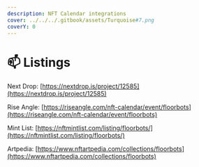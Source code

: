 ```yaml
---
description: NFT Calendar integrations
cover: ../../../.gitbook/assets/Turquoise#7.png
coverY: 0
---
```


# 📫 Listings

Next Drop: [https://nextdrop.is/project/12585](https://nextdrop.is/project/12585)

Rise Angle: [https://riseangle.com/nft-calendar/event/floorbots](https://riseangle.com/nft-calendar/event/floorbots)

Mint List: [https://nftmintlist.com/listing/floorbots/](https://nftmintlist.com/listing/floorbots/)

Artpedia: [https://www.nftartpedia.com/collections/floorbots](https://www.nftartpedia.com/collections/floorbots)

